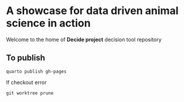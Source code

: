 # A showcase for data driven animal science in action
Welcome to the home of **Decide project** decision tool repository

## To publish 
```
quarto publish gh-pages
```
If checkout error 
```
git worktree prune
```

